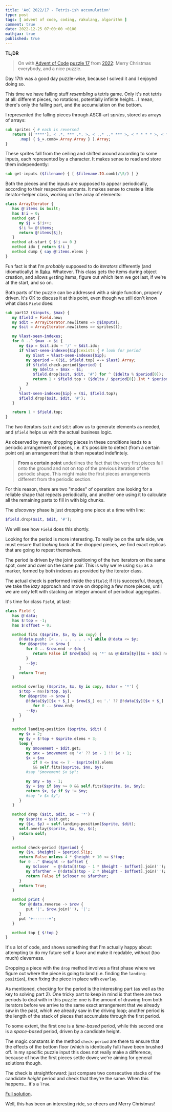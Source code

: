 ```yaml
---
title: 'AoC 2022/17 - Tetris-ish accumulation'
type: post
tags: [ advent of code, coding, rakulang, algorithm ]
comment: true
date: 2022-12-25 07:00:00 +0100
mathjax: true
published: true
---
```


**TL;DR**

> On with [Advent of Code][] [puzzle 17][puzzle] from [2022][aoc2022]:
> Merry Christmas everybody, and a nice puzzle.

Day 17th was a good day puzzle-wise, because I solved it and I enjoyed
doing so.

This time we have falling stuff *resembling* a tetris game. Only it's
not tetris at all: different pieces, no rotations, potentially infinite
height... I mean, there's only the falling part, and the accumulation on
the bottom.

I represented the falling pieces through ASCII-art *sprites*, stored as
arrays of arrays:

```raku
sub sprites { # each is reversed
   return (['****'], < .*. *** .*. >, < ..* ..* *** >, < * * * * >, < ** ** >)
      .map( { $_».comb».Array.Array } ).Array;
}
```

These sprites fall from the ceiling and shifted around according to some
inputs, each represented by a character. It makes sense to read and
store them independently:

```raku
sub get-inputs ($filename) { [ $filename.IO.comb(/\S/) ] }
```

Both the pieces and the inputs are supposed to appear periodically,
according to their respective amounts. It makes sense to create a little
iterator-helper class, working on the array of elements:

```raku
class ArrayIterator {
   has @!items is built;
   has $!i = 0;
   method get {
      my $j = $!i++;
      $!i %= @!items;
      return @!items[$j];
   }
   method at-start { $!i == 0 }
   method idx { return $!i }
   method dump { say @!items.elems }
}
```

Fun fact is that I'm *probably* supposed to do *iterators* differently
(and idiomatically) in [Raku][]. Whatever. This class gets the items
during object creation, and allows `get`ting items, figure out which
item we got last, if we're at the start, and so on.

Both parts of the puzzle can be addressed with a single function,
properly driven. It's OK to discuss it at this point, even though we
still don't know what class `Field` does:

```raku
sub part12 ($inputs, $max) {
   my $field = Field.new;
   my $dit = ArrayIterator.new(items => @$inputs);
   my $sit = ArrayIterator.new(items => sprites());

   my %last-seen-indexes;
   for 0 ..^ $max -> $i {
      my $ip = $sit.idx ~ '/' ~ $dit.idx;
      if %last-seen-indexes{$ip}:exists { # look for period
         my $last = %last-seen-indexes{$ip};
         my $period = (($i, $field.top) «-» $last).Array;
         if $field.check-period($period) {
            my $delta = $max - $i;
            $field.drop($sit, $dit, '#') for ^ ($delta % $period[0]);
            return 1 + $field.top + ($delta / $period[0]).Int * $period[1];
         }
      }
      %last-seen-indexes{$ip} = ($i, $field.top);
      $field.drop($sit, $dit, '#');
   }

   return 1 + $field.top;
}
```

The two iterators `$sit` and `$dit` allow us to generate elements as
needed, and `$field` helps us with the actual business logic.

As observed by many, dropping pieces in these conditions leads to a
periodic arrangement of pieces, i.e. it's possible to detect (from a
certain point on) an arrangement that is then repeated indefintely.

> **From a certain point** underlines the fact that the very first
> pieces fall onto the ground and not on top of the previous iteration
> of the periodic shape. This might make the first pieces arrangements
> different from the periodic section.

For this reason, there are two "modes" of operation: one looking for a
reliable shape that repeats periodically, and another one using it to
calculate all the remaining parts to fill in with big chunks.

The *discovery* phase is just dropping one piece at a time with line:

```raku
$field.drop($sit, $dit, '#');
```

We will see how `Field` does this shortly.

Looking for the period is more interesting. To really be on the safe
side, we must ensure that *looking back* at the dropped pieces, we find
exact replicas that are going to repeat themselves.

The period is driven by the joint positioning of the two iterators on
the same spot, over and over on the same pair. This is why we're using
`$ip` as a marker, formed by both indexes as provided by the iterator
class.

The actual check is performed inside the `$field`; if it is successful,
though, we take the *lazy* approach and move on dropping a few more
pieces, until we are only left with stacking an integer amount of
periodical aggregates.

It's time for class `Field`, at last:

```raku
class Field {
   has @!data;
   has $!top = -1;
   has $!offset = 0;

   method fits ($sprite, $x, $y is copy) {
      @!data.push: [< . . . . . . . >] while @!data <= $y;
      for @$sprite -> $row {
         for 0 .. $row.end -> $dx {
            return False if $row[$dx] eq '*' && @!data[$y][$x + $dx] ne '.';
         }
         --$y;
      }
      return True;
   }

   method overlay ($sprite, $x, $y is copy, $char = '*') {
      $!top = max($!top, $y);
      for @$sprite -> $row {
         @!data[$y][$x + $_] = $row[$_] eq '.' ?? @!data[$y][$x + $_] !! $char
            for 0 .. $row.end;
         --$y;
      }
   }

   method landing-position ($sprite, $dit) {
      my $x = 2;
      my $y = $!top + $sprite.elems + 3;
      loop {
         my $movement = $dit.get;
         my $nx = $movement eq '<' ?? $x - 1 !! $x + 1;
         $x = $nx
            if 0 <= $nx <= 7 - $sprite[0].elems
            && self.fits($sprite, $nx, $y);
         #say "$movement $x $y";

         my $ny = $y - 1;
         $y = $ny if $ny >= 0 && self.fits($sprite, $x, $ny);
         return $x, $y if $y != $ny;
         #say "v $x $y";
      }
   }

   method drop ($sit, $dit, $c = '*') {
      my $sprite = $sit.get;
      my ($x, $y) = self.landing-position($sprite, $dit);
      self.overlay($sprite, $x, $y, $c);
      return self;
   }

   method check-period ($period) {
      my ($n, $height) = $period.Slip;
      return False unless 4 * $height + 10 <= $!top;
      for 0 ..^ $height -> $offset {
         my $closer  = @!data[$!top - 1 * $height - $offset].join('');
         my $farther = @!data[$!top - 2 * $height - $offset].join('');
         return False if $closer ne $farther;
      }
      return True;
   }

   method print {
      for @!data.reverse -> $row {
         put '|', $row.join(''), '|';
      }
      put '+-------+';
   }

   method top { $!top }
}
```

It's a lot of code, and shows something that I'm actually happy about:
attempting to do my future self a favor and make it readable, without
(too much) cleverness.

Dropping a piece with the `drop` method involves a first phase where we
figure out where the piece is going to land (i.e. finding the
`landing-position`), then fixing the piece in place with `overlay`.

As mentioned, checking for the period is the interesting part (as well
as the key to solving part 2). One tricky part to keep in mind is that
there are two periods to deal with in this puzzle: one is the amount of
drawing from both iterators before we arrive to the same exact
arrangement that we already saw in the past, which we already saw in the
driving loop; another period is the length of the stack of pieces that
accumulate through the first period.

To some extent, the first one is a *time-based* period, while this
second one is a *space-based* period, driven by a candidate height.

The magic constants in the method `check-period` are there to ensure
that the effects of the bottom floor (which is identically full) have
been brushed off. In my specific puzzle input this does not really make
a difference, because of how the first pieces settle down; we're aiming
for general solutions though.

The check is straightforward: just compare two consecutive stacks of the
candidate *height* period and check that they're the same. When this
happens... it's a `True`.

[Full solution][].

Well, this has been an interesting ride, so cheers and Merry Christmas!

[puzzle]: https://adventofcode.com/2022/day/X
[aoc2022]: https://adventofcode.com/2022/
[Advent of Code]: https://adventofcode.com/
[Raku]: https://www.raku.org/
[Perl]: https://www.perl.org/
[Full solution]: https://gitlab.com/polettix/advent-of-code/-/blob/main/2022/17.raku
